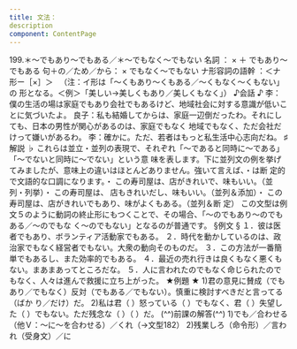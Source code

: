 ```yaml
---
title: 文法：
description
component: ContentPage
---
```



199.＊～でもあり～でもある／＊～でもなく～でもない
名詞 ： × ＋ でもあり～でもある
句＋の／ため／から： × でもなく～でもない
ナ形容詞の語幹 ：＜ナ形ー［×］＞  
（注：イ形は「～くもあり～くもある／～くもなく～くもない」の 形となる。＜例＞「美しい→美しくもあり／美しくもなく」）
♪会話 ♪
李：僕の生活の場は家庭でもあり会社でもあるけど、地域社会に対する意識が低いことに気づいたよ。
良子：私も結婚してからは、家庭一辺倒だったわ。それにしても、日本の男性が関心があるのは、家庭でもなく 地域でもなく、ただ会社だけって嫌いがあるわ。
李：確かに。ただ、若者はもっと私生活中心志向だね。
♯解説 ♭
これらは並立・並列の表現で、それぞれ「～であると同時に～である」「～でないと同時に～でない」という意 味を表します。下に並列文の例を挙げてみましたが、意味上の違いはほとんどありません。強いて言えば、・は断 定的で文語的な口調になります。・ この寿司屋は、店がきれいで、味もいい。（並列・列挙）・ この寿司屋は、 店もきれいだし、味もいい。（並列＆添加）・ この寿司屋は、店がきれいでもあり、味がよくもある。（並列＆断
定） この文型は例文５のように動詞の終止形にもつくことで、その場合、「～のでもあり～のでもある／～のでもな
く～のでもない」となるのが普通です。
§例文 §
１．彼は医者でもあり、ボランティア活動家でもある。
２．時代を動かしているのは、政治家でもなく経営者でもない。大衆の動向そのものだ。
３．この方法が一番簡単でもあるし、また効率的でもある。
４．最近の売れ行きは良くもなく悪くもない。まあまあってところだな。
５．人に言われたのでもなく命じられたのでもなく、人々は進んで救援に立ち上がった。
★例題 ★
1)君の意見に賛成（でもあり／でもなく）反対（でもある／でもない）。慎重に検討すべきだと言ってる（ばか り／だけ）だ。
2)私は君（ ）怒っている（ ）でもなく、君（ ）失望した（ ）でもない。ただ残念な（ ）（ ）だ。
(^^)前課の解答(^^)
1)でも／合わせる（他Ｖ：～に～を合わせる）／くれ（→文型182）
2)残業しろ（命令形）／言われ（受身文）／に

